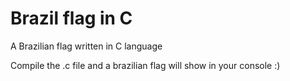 # Brazil flag in C
A Brazilian flag written in C language

Compile the .c file and a brazilian flag will show in your console :)
